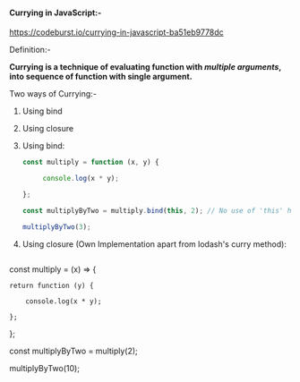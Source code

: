 #### Currying in JavaScript:-

https://codeburst.io/currying-in-javascript-ba51eb9778dc



Definition:- 

**Currying is a technique of evaluating function with *multiple arguments*, into sequence of function with single argument.**

Two ways of Currying:-

1. Using bind
2. Using closure



1. Using bind: 

   ```javascript
   const multiply = function (x, y) {
   
    	console.log(x * y);
   
   };
   
   const multiplyByTwo = multiply.bind(this, 2); // No use of 'this' here. Replace 'this' with null, still same result 
   
   multiplyByTwo(3);
   ```

   

2. Using closure (Own Implementation apart from lodash's curry method):

   ```javascript
const multiply = (x) => {
   
    return function (y) {
   
     	console.log(x * y);
   
    };
   
};
   
const multiplyByTwo = multiply(2);
   
multiplyByTwo(10);
   ```

   

   

   
   
   